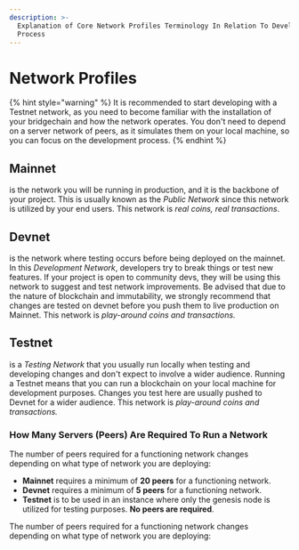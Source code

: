 ```yaml
---
description: >-
  Explanation of Core Network Profiles Terminology In Relation To Development
  Process
---
```


# Network Profiles

{% hint style="warning" %}
It is recommended to start developing with a Testnet network, as you need to become familiar with the installation of your bridgechain and how the network operates. You don't need to depend on a server network of peers, as it simulates them on your local machine, so you can focus on the development process.
{% endhint %}

## Mainnet

is the network you will be running in production, and it is the backbone of your project. This is usually known as the _Public Network_ since this network is utilized by your end users. This network is _real coins, real transactions_.

## Devnet

is the network where testing occurs before being deployed on the mainnet. In this _Development Network_, developers try to break things or test new features. If your project is open to community devs, they will be using this network to suggest and test network improvements. Be advised that due to the nature of blockchain and immutability, we strongly recommend that changes are tested on devnet before you push them to live production on Mainnet. This network is _play-around coins and transactions._

## Testnet

is a _Testing Network_ that you usually run locally when testing and developing changes and don't expect to involve a wider audience. Running a Testnet means that you can run a blockchain on your local machine for development purposes. Changes you test here are usually pushed to Devnet for a wider audience. This network is _play-around coins and transactions._

### How Many Servers \(Peers\) Are Required To Run a Network 

The number of peers required for a functioning network changes depending on what type of network you are deploying:

* **Mainnet** requires a minimum of **20 peers** for a functioning network.
* **Devnet** requires a minimum of **5 peers** for a functioning network.
* **Testnet** is to be used in an instance where only the genesis node is utilized for testing purposes. **No peers are required**.

The number of peers required for a functioning network changes depending on what type of network you are deploying:




